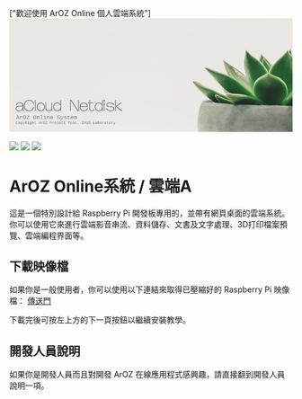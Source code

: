 ["歡迎使用 ArOZ Online 個人雲端系統"]
<img class="ts fluid image" src="img/banner.png"></img>

<img src="https://img.shields.io/badge/組建-社群版本-brightgreen"> <img src="https://img.shields.io/badge/裝置-Raspberry%20Pi%203B%2B%20%2F%204B-red"> <img src="https://img.shields.io/badge/香港制造-Hong%20Kong-blueviolet">

# ArOZ Online系統 / 雲端A
這是一個特別設計給 Raspberry Pi 開發板專用的，並帶有網頁桌面的雲端系統。你可以使用它來進行雲端影音串流、資料儲存、文書及文字處理、3D打印檔案預覽、雲端編程界面等。

## 下載映像檔
如果你是一般使用者，你可以使用以下連結來取得已壓縮好的 Raspberry Pi 映像檔：
[傳送門](https://hkwtc.org/aroz_online/dist/)

下載完後可按左上方的下一頁按鈕以繼續安裝教學。

## 開發人員說明
如果你是開發人員而且對開發 ArOZ 在線應用程式感興趣，請直接翻到開發人員說明一項。
